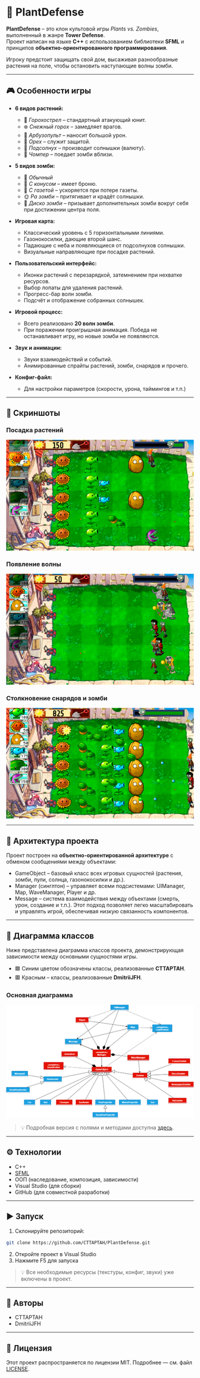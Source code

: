 # 🌻 PlantDefense

**PlantDefense** – это клон культовой игры *Plants vs. Zombies*, выполненный в жанре **Tower Defense**.  
Проект написан на языке **C++** с использованием библиотеки **SFML** и принципов **объектно-ориентированного программирования**.

Игроку предстоит защищать свой дом, высаживая разнообразные растения на поле, чтобы остановить наступающие волны зомби.  

---

## 🎮 Особенности игры

- **6 видов растений:**
  - 🌱 *Горохострел* – стандартный атакующий юнит.
  - ❄️ *Снежный горох* – замедляет врагов.
  - 🍉 *Арбузопульт* – наносит большой урон.
  - 🥥 *Орех* – служит защитой.
  - 🌻 *Подсолнух* – производит солнышки (валюту).
  - 🦷 *Чомпер* – поедает зомби вблизи.

- **5 видов зомби:**
  - 🧟 *Обычный*
  - 🧢 *С конусом* – имеет броню.
  - 📰 *С газетой* – ускоряется при потере газеты.
  - 🌞 *Ра зомби* – притягивает и крадёт солнышки.
  - 💃 *Диско зомби* – призывает дополнительных зомби вокруг себя при достижении центра поля.

- **Игровая карта:**
  - Классический уровень с 5 горизонтальными линиями.
  - Газонокосилки, дающие второй шанс.
  - Падающие с неба и появляющиеся от подсолнухов солнышки.
  - Визуальные направляющие при посадке растений.

- **Пользовательский интерфейс:**
  - Иконки растений с перезарядкой, затемнением при нехватке ресурсов.
  - Выбор лопаты для удаления растений.
  - Прогресс-бар волн зомби.
  - Подсчёт и отображение собранных солнышек.

- **Игровой процесс:**
  - Всего реализовано **20 волн зомби**.
  - При поражении проигрышная анимация. Победа не останавливает игру, но новые зомби не появляются.

- **Звук и анимации:**
  - Звуки взаимодействий и событий.
  - Анимированные спрайты растений, зомби, снарядов и прочего.

- **Конфиг-файл:**
  - Для настройки параметров (скорости, урона, таймингов и т.п.)

---

## 📸 Скриншоты

### Посадка растений
![planting](screenshots/planting.png)

### Появление волны
![wave](screenshots/wave.png)

### Столкновение снарядов и зомби
![collision](screenshots/collision.png)

---

## 🧩 Архитектура проекта

Проект построен на **объектно-ориентированной архитектуре** с обменом сообщениями между объектами:
- GameObject – базовый класс всех игровых сущностей (растения, зомби, пули, солнца, газонокосилки и др.).
- Manager (синглтон) – управляет всеми подсистемами: UIManager, Map, WaveManager, Player и др.
- Message – система взаимодействия между объектами (смерть, урон, создание и т.п.).
Этот подход позволяет легко масштабировать и управлять игрой, обеспечивая низкую связанность компонентов.

---

## 📐 Диаграмма классов

Ниже представлена диаграмма классов проекта, демонстрирующая зависимости между основными сущностями игры.

- 🟦 Синим цветом обозначены классы, реализованные **CTTAPTAH**.
- 🟥 Красным – классы, реализованные **DmitriiJFH**.

### Основная диаграмма
![class_diagram](diagrams/class_diagram.png)

> 💡 Подробная версия с полями и методами доступна [здесь](diagrams/class_diagram_full.png).

---

## ⚙️ Технологии

- C++
- [SFML](https://www.sfml-dev.org/)
- ООП (наследование, композиция, зависимости)
- Visual Studio (для сборки)
- GitHub (для совместной разработки)

---
## ▶️ Запуск

1. Склонируйте репозиторий:
```bash
git clone https://github.com/CTTAPTAH/PlantDefense.git
```
2. Откройте проект в Visual Studio
3. Нажмите F5 для запуска
> 💡 Все необходимые ресурсы (текстуры, конфиг, звуки) уже включены в проект.

---

## 👥 Авторы

- CTTAPTAH
- DmitriiJFH

---

## 📄 Лицензия

Этот проект распространяется по лицензии MIT.
Подробнее — см. файл [LICENSE](LICENSE).